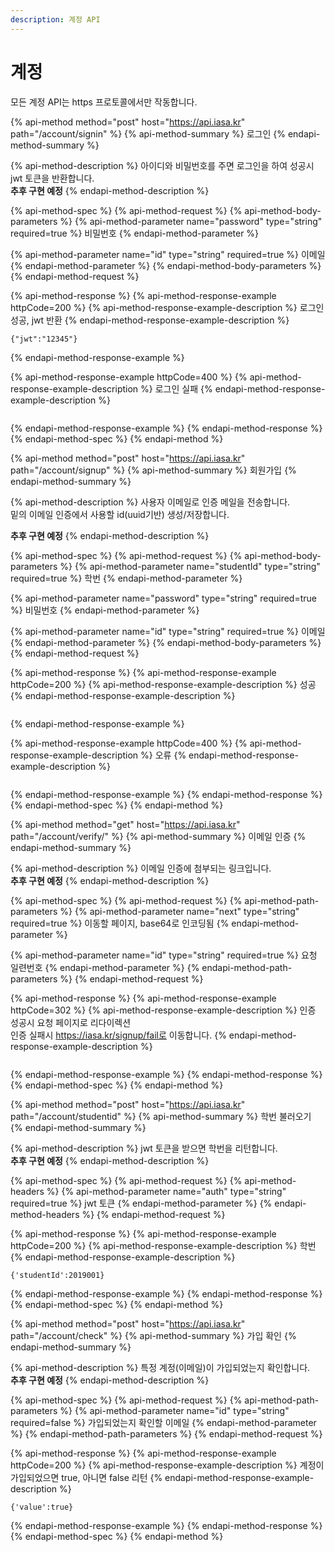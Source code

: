 ```yaml
---
description: 계정 API
---
```


# 계정

모든 계정 API는 https 프로토콜에서만 작동합니다.

{% api-method method="post" host="https://api.iasa.kr" path="/account/signin" %}
{% api-method-summary %}
로그인
{% endapi-method-summary %}

{% api-method-description %}
아이디와 비밀번호를 주면 로그인을 하여 성공시 jwt 토큰을 반환합니다.  
**추후 구현 예정**
{% endapi-method-description %}

{% api-method-spec %}
{% api-method-request %}
{% api-method-body-parameters %}
{% api-method-parameter name="password" type="string" required=true %}
비밀번호
{% endapi-method-parameter %}

{% api-method-parameter name="id" type="string" required=true %}
이메일
{% endapi-method-parameter %}
{% endapi-method-body-parameters %}
{% endapi-method-request %}

{% api-method-response %}
{% api-method-response-example httpCode=200 %}
{% api-method-response-example-description %}
로그인 성공, jwt 반환
{% endapi-method-response-example-description %}

```
{"jwt":"12345"}
```
{% endapi-method-response-example %}

{% api-method-response-example httpCode=400 %}
{% api-method-response-example-description %}
로그인 실패
{% endapi-method-response-example-description %}

```

```
{% endapi-method-response-example %}
{% endapi-method-response %}
{% endapi-method-spec %}
{% endapi-method %}

{% api-method method="post" host="https://api.iasa.kr" path="/account/signup" %}
{% api-method-summary %}
회원가입
{% endapi-method-summary %}

{% api-method-description %}
사용자 이메일로 인증 메일을 전송합니다.  
밑의 이메일 인증에서 사용할 id\(uuid기반\) 생성/저장합니다.  
  
**추후 구현 예정**
{% endapi-method-description %}

{% api-method-spec %}
{% api-method-request %}
{% api-method-body-parameters %}
{% api-method-parameter name="studentId" type="string" required=true %}
학번
{% endapi-method-parameter %}

{% api-method-parameter name="password" type="string" required=true %}
비밀번호
{% endapi-method-parameter %}

{% api-method-parameter name="id" type="string" required=true %}
이메일
{% endapi-method-parameter %}
{% endapi-method-body-parameters %}
{% endapi-method-request %}

{% api-method-response %}
{% api-method-response-example httpCode=200 %}
{% api-method-response-example-description %}
성공
{% endapi-method-response-example-description %}

```

```
{% endapi-method-response-example %}

{% api-method-response-example httpCode=400 %}
{% api-method-response-example-description %}
오류
{% endapi-method-response-example-description %}

```

```
{% endapi-method-response-example %}
{% endapi-method-response %}
{% endapi-method-spec %}
{% endapi-method %}

{% api-method method="get" host="https://api.iasa.kr" path="/account/verify/" %}
{% api-method-summary %}
이메일 인증
{% endapi-method-summary %}

{% api-method-description %}
이메일 인증에 첨부되는 링크입니다.  
**추후 구현 예정**
{% endapi-method-description %}

{% api-method-spec %}
{% api-method-request %}
{% api-method-path-parameters %}
{% api-method-parameter name="next" type="string" required=true %}
이동할 페이지, base64로 인코딩됨
{% endapi-method-parameter %}

{% api-method-parameter name="id" type="string" required=true %}
요청 일련번호
{% endapi-method-parameter %}
{% endapi-method-path-parameters %}
{% endapi-method-request %}

{% api-method-response %}
{% api-method-response-example httpCode=302 %}
{% api-method-response-example-description %}
인증 성공시 요청 페이지로 리다이렉션  
인증 실패시 https://iasa.kr/signup/fail로 이동합니다.
{% endapi-method-response-example-description %}

```

```
{% endapi-method-response-example %}
{% endapi-method-response %}
{% endapi-method-spec %}
{% endapi-method %}

{% api-method method="post" host="https://api.iasa.kr" path="/account/studentid" %}
{% api-method-summary %}
학번 불러오기
{% endapi-method-summary %}

{% api-method-description %}
jwt 토큰을 받으면 학번을 리턴합니다.  
**추후 구현 예정**
{% endapi-method-description %}

{% api-method-spec %}
{% api-method-request %}
{% api-method-headers %}
{% api-method-parameter name="auth" type="string" required=true %}
jwt 토큰
{% endapi-method-parameter %}
{% endapi-method-headers %}
{% endapi-method-request %}

{% api-method-response %}
{% api-method-response-example httpCode=200 %}
{% api-method-response-example-description %}
학번
{% endapi-method-response-example-description %}

```
{'studentId':2019001}
```
{% endapi-method-response-example %}
{% endapi-method-response %}
{% endapi-method-spec %}
{% endapi-method %}

{% api-method method="post" host="https://api.iasa.kr" path="/account/check" %}
{% api-method-summary %}
가입 확인
{% endapi-method-summary %}

{% api-method-description %}
특정 계정\(이메일\)이 가입되었는지 확인합니다.  
**추후 구현 예정**
{% endapi-method-description %}

{% api-method-spec %}
{% api-method-request %}
{% api-method-path-parameters %}
{% api-method-parameter name="id" type="string" required=false %}
가입되었는지 확인할 이메일
{% endapi-method-parameter %}
{% endapi-method-path-parameters %}
{% endapi-method-request %}

{% api-method-response %}
{% api-method-response-example httpCode=200 %}
{% api-method-response-example-description %}
계정이 가입되었으면 true, 아니면 false 리턴
{% endapi-method-response-example-description %}

```
{'value':true}
```
{% endapi-method-response-example %}
{% endapi-method-response %}
{% endapi-method-spec %}
{% endapi-method %}

